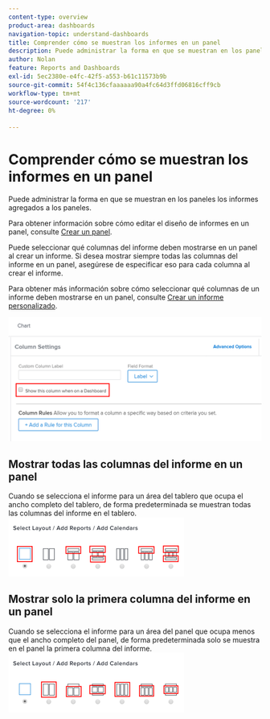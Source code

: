```yaml
---
content-type: overview
product-area: dashboards
navigation-topic: understand-dashboards
title: Comprender cómo se muestran los informes en un panel
description: Puede administrar la forma en que se muestran en los paneles los informes agregados a los paneles.
author: Nolan
feature: Reports and Dashboards
exl-id: 5ec2380e-e4fc-42f5-a553-b61c11573b9b
source-git-commit: 54f4c136cfaaaaaa90a4fc64d3ffd06816cff9cb
workflow-type: tm+mt
source-wordcount: '217'
ht-degree: 0%

---
```


# Comprender cómo se muestran los informes en un panel

Puede administrar la forma en que se muestran en los paneles los informes agregados a los paneles.

Para obtener información sobre cómo editar el diseño de informes en un panel, consulte [Crear un panel](../../../reports-and-dashboards/dashboards/creating-and-managing-dashboards/create-dashboard.md).

Puede seleccionar qué columnas del informe deben mostrarse en un panel al crear un informe. Si desea mostrar siempre todas las columnas del informe en un panel, asegúrese de especificar eso para cada columna al crear el informe.

Para obtener más información sobre cómo seleccionar qué columnas de un informe deben mostrarse en un panel, consulte [Crear un informe personalizado](../../../reports-and-dashboards/reports/creating-and-managing-reports/create-custom-report.md).

![Mostrar en la opción del panel](assets/show-in-dashboard.png)

## Mostrar todas las columnas del informe en un panel

Cuando se selecciona el informe para un área del tablero que ocupa el ancho completo del tablero, de forma predeterminada se muestran todas las columnas del informe en el tablero.\
![Mostrar todas las opciones de columnas](assets/qs-dashboard-full-reports-350x118.png)

## Mostrar solo la primera columna del informe en un panel

Cuando se selecciona el informe para un área del panel que ocupa menos que el ancho completo del panel, de forma predeterminada solo se muestra en el panel la primera columna del informe.\
![Mostrar opciones de la primera columna](assets/qs-dashboard-truncated-reports-350x118.png)
